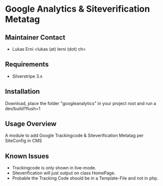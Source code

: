 # Google Analytics & Siteverification Metatag

## Maintainer Contact

* Lukas Erni <lukas (at) lerni (dot) ch>


## Requirements

* Silverstripe 3.x


## Installation

Download, place the folder "googleanalytics" in your project root and run a dev/build?flush=1


## Usage Overview

A module to add Google Trackingcode & Siteverification Metatag per SiteConfig in CMS


## Known Issues

* Trackingcode is only shown in live-mode.
* Siteverification will just output on class HomePage.
* Probable the Tracking Code should be in a Template-File and not in php.